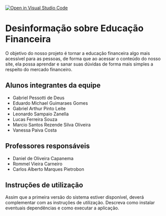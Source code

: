 [![Open in Visual Studio Code](https://classroom.github.com/assets/open-in-vscode-c66648af7eb3fe8bc4f294546bfd86ef473780cde1dea487d3c4ff354943c9ae.svg)](https://classroom.github.com/online_ide?assignment_repo_id=7632264&assignment_repo_type=AssignmentRepo)
# Desinformação sobre Educação Financeira
O objetivo do nosso projeto é tornar a educação financeira algo mais acessível para as pessoas,
de forma que ao acessar o conteúdo do nosso site, ela possa aprendar e sanar suas dúvidas de forma
mais simples a respeito do mercado financeiro.

## Alunos integrantes da equipe

* Gabriel Pessotti de Deus
* Eduardo Michael Guimaraes Gomes
* Gabriel Arthur Pinto Leite
* Leonardo Sampaio Zanella
* Lucas Ferreira Souza
* Marcio Santos Rezende Silva Oliveira
* Vanessa Paiva Costa

## Professores responsáveis

* Daniel de Oliveira Capanema
* Rommel Vieira Carneiro
* Carlos Alberto Marques Pietrobon

## Instruções de utilização

Assim que a primeira versão do sistema estiver disponível, deverá complementar com as instruções de utilização. Descreva como instalar eventuais dependências e como executar a aplicação.
